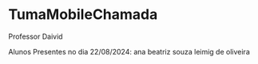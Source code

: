 # TumaMobileChamada
Professor Daivid

Alunos Presentes no dia 22/08/2024:
ana beatriz souza leimig de oliveira
